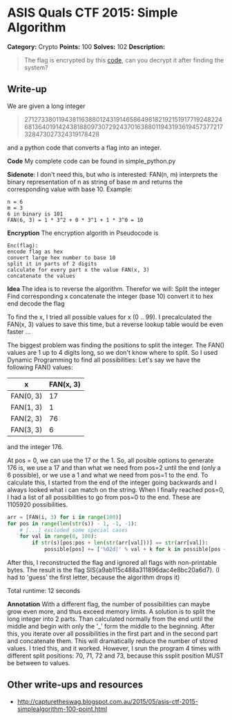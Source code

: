 # ASIS Quals CTF 2015: Simple Algorithm

**Category:** Crypto
**Points:** 100
**Solves:** 102
**Description:**

> The flag is encrypted by this [code](http://tasks.asis-ctf.ir/simple_algorithm_5a0058082857cf27d6e51c095ac59bd5), can you decrypt it after finding the system?

## Write-up

We are given a long integer
> 2712733801194381163880124319146586498182192151917719248224681364019142438188097307292437016388011943193619457377217328473027324319178428

and a python code that converts a flag into an integer.

**Code**
My complete code can be found in simple_python.py

**Sidenote**: I don't need this, but who is interested:
FAN(n, m) interprets the binary representation of n as string of base m and returns the corresponding value with base 10. Example:
```
n = 6
m = 3
6 in binary is 101
FAN(6, 3) = 1 * 3^2 + 0 * 3^1 + 1 * 3^0 = 10
```
**Encryption**
The encryption algorith in Pseudocode is
```
Enc(flag):
encode flag as hex
convert large hex number to base 10
split it in parts of 2 digits
calculate for every part x the value FAN(x, 3) 
concatenate the values
```

**Idea**
The idea is to reverse the algorithm. Therefor we will:
Split the integer
Find corresponding x
concatenate the integer (base 10)
convert it to hex
end decode the flag

To find the x, I tried all possible values for x (0 .. 99). I precalculated the FAN(x, 3) values to save this time, but a reverse lookup table would be even faster ...

The biggest problem was finding the positions to split the integer. The FAN() values are 1 up to 4 digits long, so we don't know where to split. So I used Dynamic Programming to find all possibilities:
Let's say we have the following FAN() values:

| x | FAN(x, 3)|
| ----------|---|
| FAN(0, 3) | 17 |
| FAN(1, 3) | 1 |
| FAN(2, 3) | 76 |
| FAN(3, 3) | 6 |
and the integer 176.

At pos = 0, we can use the 17 or the 1. So, all posible options to generate 176 is, we use a 17 and than what we need from pos=2 until the end (only a 6 possible), or we use a 1 and what we need from pos=1 to the end. To calculate this, I started from the end of the integer going backwards and I always looked what i can match on the string. When I finally reached pos=0, I had a list of all possibilities to go from pos=0 to the end. These are 1105920 possibilities.
```python
arr = [FAN(i, 3) for i in range(100)]
for pos in range(len(str(s)) - 1, -1, -1):
    # [...] excluded some special cases
	for val in range(0, 100):
		if str(s)[pos:pos + len(str(arr[val]))] == str(arr[val]):
			possible[pos] += ['%02d|' % val + k for k in possible[pos + len(str(arr[val]))]]
```

After this, I reconstructed the flag and ignored all flags with non-printable bytes.
The result is the flag SIS{a9ab115c488a311896dac4e8bc20a6d7}. (I had to 'guess' the first letter, because the algorithm drops it)

Total runtime: 12 seconds

**Annotation**
With a different flag, the number of possibilities can maybe grow even more, and thus exceed memory limits. A solution is to split the long integer into 2 parts. Than calculated normally from the end until the middle and begin with only the '_' form the middle to the beginning. After this, you iterate over all possibilities in the first part and in the second part and concatenate them. This will dramatically reduce the number of stored values. I tried this, and it worked. However, I srun the program 4 times with different split positions: 70, 71, 72 and 73, because this ssplit position MUST be between to values.

## Other write-ups and resources

* <http://capturetheswag.blogspot.com.au/2015/05/asis-ctf-2015-simplealgorithm-100-point.html>
